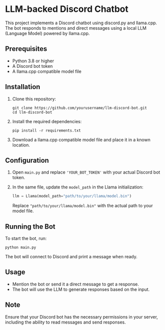 # LLM-backed Discord Chatbot

This project implements a Discord chatbot using discord.py and llama.cpp. The bot responds to mentions and direct messages using a local LLM (Language Model) powered by llama.cpp.

## Prerequisites

- Python 3.8 or higher
- A Discord bot token
- A llama.cpp compatible model file

## Installation

1. Clone this repository:
   ```
   git clone https://github.com/yourusername/llm-discord-bot.git
   cd llm-discord-bot
   ```

2. Install the required dependencies:
   ```
   pip install -r requirements.txt
   ```

3. Download a llama.cpp compatible model file and place it in a known location.

## Configuration

1. Open `main.py` and replace `'YOUR_BOT_TOKEN'` with your actual Discord bot token.

2. In the same file, update the `model_path` in the Llama initialization:
   ```python
   llm = Llama(model_path="path/to/your/llama/model.bin")
   ```
   Replace `"path/to/your/llama/model.bin"` with the actual path to your model file.

## Running the Bot

To start the bot, run:

```
python main.py
```

The bot will connect to Discord and print a message when ready.

## Usage

- Mention the bot or send it a direct message to get a response.
- The bot will use the LLM to generate responses based on the input.

## Note

Ensure that your Discord bot has the necessary permissions in your server, including the ability to read messages and send responses.
